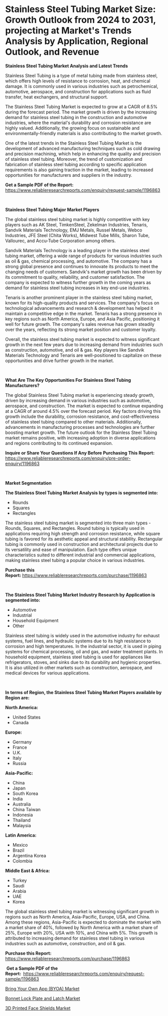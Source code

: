 <p><h1>Stainless Steel Tubing Market Size: Growth Outlook from 2024 to 2031, projecting at Market's Trends Analysis by Application, Regional Outlook, and Revenue</h1></p><p><strong>Stainless Steel Tubing Market Analysis and Latest Trends</strong></p>
<p><p>Stainless Steel Tubing is a type of metal tubing made from stainless steel, which offers high levels of resistance to corrosion, heat, and chemical damage. It is commonly used in various industries such as petrochemical, automotive, aerospace, and construction for applications such as fluid transfer, heat exchangers, and structural support.</p><p>The Stainless Steel Tubing Market is expected to grow at a CAGR of 8.5% during the forecast period. The market growth is driven by the increasing demand for stainless steel tubing in the construction and automotive industries, where the material's durability and corrosion resistance are highly valued. Additionally, the growing focus on sustainable and environmentally-friendly materials is also contributing to the market growth.</p><p>One of the latest trends in the Stainless Steel Tubing Market is the development of advanced manufacturing techniques such as cold drawing and precision machining, which help in enhancing the quality and precision of stainless steel tubing. Moreover, the trend of customization and fabrication of stainless steel tubing according to specific application requirements is also gaining traction in the market, leading to increased opportunities for manufacturers and suppliers in the industry.</p></p>
<p><strong>Get a Sample PDF of the Report:&nbsp;</strong> <a href="https://www.reliableresearchreports.com/enquiry/request-sample/1196863">https://www.reliableresearchreports.com/enquiry/request-sample/1196863</a></p>
<p>&nbsp;</p>
<p><strong>Stainless Steel Tubing Major Market Players</strong></p>
<p><p>The global stainless steel tubing market is highly competitive with key players such as AK Steel, TimkenSteel, Zekelman Industries, Tenaris, Sandvik Materials Technology, EMJ Metals, Russel Metals, Webco Industries, JFE Steel (Chita Works), Midwest Tube Mills, Sharon Tube, Vallourec, and Accu-Tube Corporation among others.</p><p>Sandvik Materials Technology is a leading player in the stainless steel tubing market, offering a wide range of products for various industries such as oil & gas, chemical processing, and automotive. The company has a strong global presence and continues to innovate its products to meet the changing needs of customers. Sandvik's market growth has been driven by its commitment to quality, reliability, and customer satisfaction. The company is expected to witness further growth in the coming years as demand for stainless steel tubing increases in key end-use industries.</p><p>Tenaris is another prominent player in the stainless steel tubing market, known for its high-quality products and services. The company's focus on technological advancements and research & development has helped it maintain a competitive edge in the market. Tenaris has a strong presence in key regions such as North America, Europe, and Asia Pacific, positioning it well for future growth. The company's sales revenue has grown steadily over the years, reflecting its strong market position and customer loyalty.</p><p>Overall, the stainless steel tubing market is expected to witness significant growth in the next few years due to increasing demand from industries such as construction, automotive, and oil & gas. Key players like Sandvik Materials Technology and Tenaris are well-positioned to capitalize on these opportunities and drive further growth in the market.</p></p>
<p>&nbsp;</p>
<p><strong>What Are The Key Opportunities For Stainless Steel Tubing Manufacturers?</strong></p>
<p><p>The global Stainless Steel Tubing market is experiencing steady growth, driven by increasing demand in various industries such as automotive, aerospace, and construction. The market is expected to continue expanding at a CAGR of around 4.5% over the forecast period. Key factors driving this growth include the durability, corrosion resistance, and cost-effectiveness of stainless steel tubing compared to other materials. Additionally, advancements in manufacturing processes and technologies are further boosting market growth. The future outlook for the Stainless Steel Tubing market remains positive, with increasing adoption in diverse applications and regions contributing to its continued expansion.</p></p>
<p><strong>Inquire or Share Your Questions If Any Before Purchasing This Report:</strong> <a href="https://www.reliableresearchreports.com/enquiry/pre-order-enquiry/1196863">https://www.reliableresearchreports.com/enquiry/pre-order-enquiry/1196863</a></p>
<p>&nbsp;</p>
<p><strong>Market Segmentation</strong></p>
<p><strong>The Stainless Steel Tubing Market Analysis by types is segmented into:</strong></p>
<p><ul><li>Rounds</li><li>Squares</li><li>Rectangles</li></ul></p>
<p><p>The stainless steel tubing market is segmented into three main types - Rounds, Squares, and Rectangles. Round tubing is typically used in applications requiring high strength and corrosion resistance, while square tubing is favored for its aesthetic appeal and structural stability. Rectangular tubing is commonly used in construction and architectural projects due to its versatility and ease of manipulation. Each type offers unique characteristics suited to different industrial and commercial applications, making stainless steel tubing a popular choice in various industries.</p></p>
<p><strong>Purchase this Report:&nbsp;</strong><a href="https://www.reliableresearchreports.com/purchase/1196863">https://www.reliableresearchreports.com/purchase/1196863</a></p>
<p>&nbsp;</p>
<p><strong>The Stainless Steel Tubing Market Industry Research by Application is segmented into:</strong></p>
<p><ul><li>Automotive</li><li>Industrial</li><li>Household Equipment</li><li>Other</li></ul></p>
<p><p>Stainless steel tubing is widely used in the automotive industry for exhaust systems, fuel lines, and hydraulic systems due to its high resistance to corrosion and high temperatures. In the industrial sector, it is used in piping systems for chemical processing, oil and gas, and water treatment plants. In household equipment, stainless steel tubing is used for appliances like refrigerators, stoves, and sinks due to its durability and hygienic properties. It is also utilized in other markets such as construction, aerospace, and medical devices for various applications.</p></p>
<p>&nbsp;</p>
<p><strong>In terms of Region, the Stainless Steel Tubing Market Players available by Region are:</strong></p>
<p>
    <p> <strong> North America: </strong>
        <ul>
            <li>United States</li>
            <li>Canada</li>
        </ul>
        </p> 
    <p> <strong> Europe: </strong>
        <ul>
            <li>Germany</li>
            <li>France</li>
            <li>U.K.</li>
            <li>Italy</li>
            <li>Russia</li>
        </ul>
        </p> 
    <p> <strong> Asia-Pacific: </strong>
        <ul>
            <li>China</li>
            <li>Japan</li>
            <li>South Korea</li>
            <li>India</li>
            <li>Australia</li>
            <li>China Taiwan</li>
            <li>Indonesia</li>
            <li>Thailand</li>
            <li>Malaysia</li>
        </ul>
        </p> 
    <p> <strong> Latin America: </strong>
        <ul>
            <li>Mexico</li>
            <li>Brazil</li>
            <li>Argentina Korea</li>
            <li>Colombia</li>
        </ul>
        </p> 
    <p> <strong> Middle East & Africa: </strong>
        <ul>
            <li>Turkey</li>
            <li>Saudi</li>
            <li>Arabia</li>
            <li>UAE</li>
            <li>Korea</li>
        </ul>
    </p>
    </p>
<p><p>The global stainless steel tubing market is witnessing significant growth in regions such as North America, Asia-Pacific, Europe, USA, and China. Among these regions, Asia-Pacific is expected to dominate the market with a market share of 40%, followed by North America with a market share of 25%, Europe with 20%, USA with 10%, and China with 5%. This growth is attributed to increasing demand for stainless steel tubing in various industries such as automotive, construction, and oil & gas.</p></p>
<p><strong>Purchase this Report: </strong><a href="https://www.reliableresearchreports.com/purchase/1196863">https://www.reliableresearchreports.com/purchase/1196863</a></p>
<p>&nbsp;<strong>Get a Sample PDF of the Report:&nbsp;&nbsp;</strong><a href="https://www.reliableresearchreports.com/enquiry/request-sample/1196863">https://www.reliableresearchreports.com/enquiry/request-sample/1196863</a></p>
<p><strong></strong></p>
<p><p><a href="https://view.publitas.com/reportprime-1/bring-your-own-app-byoa-market-size-share-trends-analysis-report-by-application-regional-outlook-competitive-strategies-and-segment-forecasts-2024-2031/">Bring Your Own App (BYOA) Market</a></p><p><a href="https://view.publitas.com/reportprime-1/bonnet-lock-plate-and-latch-market-research-report-reveals-the-latest-trends-and-opportunities-of-this-market-for-period-from-2024-2031/">Bonnet Lock Plate and Latch Market</a></p><p><a href="https://view.publitas.com/reportprime-1/3d-printed-face-shields-market-size-2024-2031-global-industrial-analysis-key-geographical-regions-market-share-top-key-players-product-types-and-forecast-research-report/">3D Printed Face Shields Market</a></p></p>